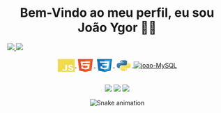 <h1 align="center">Bem-Vindo ao meu perfil, eu sou João Ygor ✌🏼 </h1>

<div>
  <a href="https://github.com/joaoygorr">
  <img height="170em" src="https://github-readme-stats.vercel.app/api?username=joaoygorr&show_icons=true&theme=merko&include_all_commits=true&count_private=true"/>
  <img height="170em" src="https://github-readme-stats.vercel.app/api/top-langs/?username=joaoygorr&layout=compact&langs_count=7&theme=merko"/>
</div>
  
<div style="display: inline_block" align="center"><br>
  <img align="center" alt="joao-JS" height="30" width="40" src="https://raw.githubusercontent.com/devicons/devicon/master/icons/javascript/javascript-plain.svg">
  <img align="center" alt="joao-HTML" height="30" width="40" src="https://raw.githubusercontent.com/devicons/devicon/master/icons/html5/html5-original.svg">
  <img align="center" alt="joao-CSS" height="30" width="40" src="https://raw.githubusercontent.com/devicons/devicon/master/icons/css3/css3-original.svg">
  <img align="center" alt="joao-Python" height="30" width="40" src="https://raw.githubusercontent.com/devicons/devicon/master/icons/python/python-original.svg">
  <img align="center" alt="joao-MySQL" height="30" width="40" src="https://cdn.jsdelivr.net/gh/devicons/devicon/icons/mysql/mysql-original.svg">
</div>
  
##
  
<div align="center">
   <a href="https://www.instagram.com/rjoaoygor/" target="_blank"><img src="https://img.shields.io/badge/-Instagram-%23E4405F?style=for-the-badge&logo=instagram&logoColor=white" target="_blank"></a>
   <a href = "mailto:ygorvieira2002@gmail.com"><img src="https://img.shields.io/badge/-Gmail-%23333?style=for-the-badge&logo=gmail&logoColor=white" target="_blank"></a>
  <a href="https://www.linkedin.com/in/jo%C3%A3o-ygor-ramalho-9b5b18219/" target="_blank"><img src="https://img.shields.io/badge/-LinkedIn-%230077B5?style=for-the-badge&logo=linkedin&logoColor=white" target="_blank"></a> 
  
  ![Snake animation](https://github.com/joaoygorr/joaoygorr/blob/output/github-contribution-grid-snake.svg)
</div>

